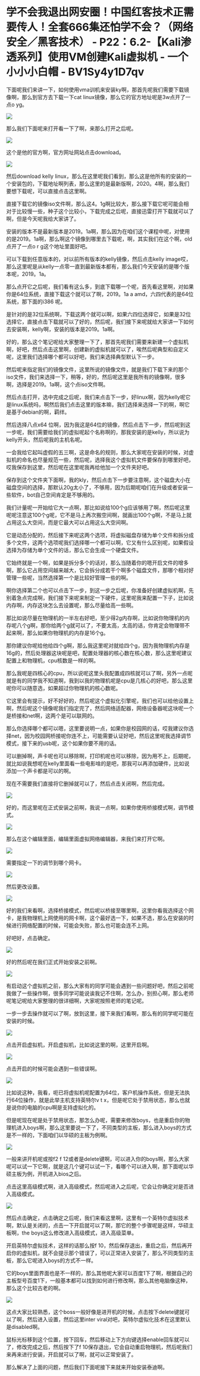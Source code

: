 # 学不会我退出网安圈！中国红客技术正需要传人！全套666集还怕学不会？（网络安全／黑客技术） - P22：6.2-【Kali渗透系列】使用VM创建Kali虚拟机 - 一个小小小白帽 - BV1Sy4y1D7qv

下面呢我们来讲一下，如何使用vma训机来安装ky啊，那首先呢我们需要下载镜像啊，那么到官方去下载一下cat linux镜像，那么它的官方地址呢是3w点开了一点o yg。



![](img/ff9bffd2fadd8a10dbb1e58d69ab906e_1.png)

那么我们下面呢来打开看一下了啊，来那么打开之后呢。

![](img/ff9bffd2fadd8a10dbb1e58d69ab906e_3.png)

这个是他的官方啊，官方网址网站点击download。

![](img/ff9bffd2fadd8a10dbb1e58d69ab906e_5.png)

然后download kelly linux，那么在这里呢我们看到，那么这是他所有的安装的一个安装包的，下载地址啊列表，那么这里的是最新版啊，2020。4啊，那么我们要想下载呢，可以直接点击这里啊。

直接下载它的镜像iso文件啊，那么这4。1g啊比较大，那么接下载它呢可能会相对于比较慢一些，种子这个比较小，下载完成之后呢，直接迅雷打开下载就可以了啊，但是今天呢我给大家讲了。

安装的版本不是最新版本是2019。1a啊，那么因为在咱们这个课程中呢，对使用的是2019。1a啊，那么啊这个镜像到哪里去下载呢，啊，其实我们在这个啊，old点开了一点o r g这个地址里面好吧。

可以下载到任意版本的，对以前所有版本的kelly镜像，然后点击kelly image哎，那么这里呢是从kelly一点零一直到最新版本都有，那么我们今天安装的是哪个版本呢，2019。1a。

那么点开它之后呢，我们看有这么多，到底下载哪一个呢，首先看这里啊，对如果你是64位系统，直接下载这个就可以了啊，2019。1a a amd，六四代表的是64位系统，那下面的i386 呢。

是针对的是32位系统啊，下载这两个就可以啊，如果六四位选择它，如果是32位选择它，直接点击下载就可以了好的，然后呢，我们接下来呢就给大家讲一下如何去安装啊，kelly啊，安装的版本是2019。1a啊。

好的，那么这个笔记呢给大家整理一下了，那首先呢我们需要来新建一个虚拟机啊，好吧，然后点击这里啊，创建新的虚拟机就可以了，唉然后呢典型和自定义呢，这里我们选择哪个都可以好吧，我们来选择典型默认下一步。

然后呢来指定我们的镜像文件，这里所说的镜像文件，就是我们下载下来的那个iso文件，我们来选择一下，稍等，好的，然后呢这里是我所有的镜像啊，很多啊，选择是2019。1a啊，这个点iso文件啊。

然后点击打开，选中完成之后呢，我们来点击下一步，好linux啊，因为kelly呢它是linux系统吗，啊然后我们点击这里的版本嘛，我们选择来选择一下的啊，啊它是基于debian的啊，羁绊。

然后选择八点x64 位啊，因为我这是64位的镜像，然后点击下一步，然后呢到这一步呢，我们需要给我们的虚拟呢起个名称啊的，那我安装的是kelly，所以说为kelly开头，然后呢我的主机名呢。

一会我给它起叫虚假的五三啊，这是命名的规则，那么大家呢在安装的时候，对虚拟机的命名也尽量规范一些，然后呢，选择我这个虚拟机文件要保存到哪里好吧，哎我保存到这里，然后呢在这里呢我再给他加一个文件夹好吧。

保存到这个文件夹下面啊，我的kly，然后点击下一步要注意啊，这个磁盘大小在磁盘空间的选择，那默认20g太小了，不够用，因为后期呢咱们在升级或者安装一些软件，bot自己空间肯定是不够用的。

我们计量呢一开始给它大一点啊，那比如说给100个g应该够用了啊，然后呢这里呢呢注意这100个g呢，它不是马上再次搬空间啊，就画出100个g啊，不是马上就占用这么大空间，而是它最大可以占用这么大空间啊。

它是动态分配的，然后接下来呢这两个选项，将虚拟磁盘存储为单个文件和拆分成多个文件，这两个选项呢我们选择哪一个都可以啊，它又有什么区别呢，如果假设选择为存储为单个文件的话，那么它会生成一个硬盘文件。

它始终就是一个啊，如果是拆分多个的话对，那么当随着你的嗯开启文件的增多啊，那么它占用空间越来越大，它会拆分成若干个啊多个磁盘文件，那哪个相对好管理一些呢，当然选择第一个是比较好管理一些的啊。

啊你选择第二个也可以点击下一步，到这一步之后呢，你准备好创建虚拟机啊，先别着急点完成啊，我们接下来呢来制定一下硬件，这里呢我来配置一下子，比如说内存啊，内存这块怎么去设置呢，那么尽量给高一些啊。

那比如说尽量在物理机的一半左右好吧，至少得2g内存啊，比如说你物理机的内存呢八个g啊，那你给两个g就可以了，不要太高，太高的话，你肯定会物理带不起来啊，那么如果你物理机的内存是16个g。

那你建议你呢给他给四个g啊，那么我这里呢对就给四个g，因为我物理机内存是16g的，然后处理器这块呢是吧，配置处理器的核心数在核心数，那么这里呢建议配置上和物理机，cpu核数是一样的啊。

那么我呢是四核心的cpu，所以说呢这里头我配置成四核就可以了啊，另外一点呢就是有的同学我不知道啊，我到以我的物理机呢是cpu是几核心的好吧，那么这里呢你可以随意选，如果超过你物理机的核心数呢。

它这里会有提示，好不好好的，然后呢这个虚拟化引擎呢，我们也可以给他设置上啊，然后呢这个镜像呢我们指定完了，然后网络适配器，网络设备器呢这块呢一个是桥接和net啊，这两个是可以联网的。

那么你选择哪个都可以嗯，这里要说明一点，如果你是校园网的话，哎我建议你选择net，因为校园网桥接呢你连不上，可能需要认证好吧，然后这里呢我选择调节模式，接下来的usb呢，这个如果你要不用的话。

可以删掉啊，声卡呢也可以移除啊，打印机呢也可以移除，因为用不上，后期呢，就比如说我想呢在kelly里面看一些电影啥的是吧，那我可以再添加硬件，比如说添加一个声卡都是可以的啊。

现在不需要我们直接将它删掉就可以了，然后点击关闭啊，然后完成。

![](img/ff9bffd2fadd8a10dbb1e58d69ab906e_7.png)

好的，而这里呢在正式安装之前啊，我说一点啊，如果你使用桥接模式啊，调节模式。

![](img/ff9bffd2fadd8a10dbb1e58d69ab906e_9.png)

那么在这个编辑里面，编辑里面虚拟网络编辑器，来我们来打开它啊。

![](img/ff9bffd2fadd8a10dbb1e58d69ab906e_11.png)

需要指定一下的调节到哪个网卡。

![](img/ff9bffd2fadd8a10dbb1e58d69ab906e_13.png)

然后更改设置。

![](img/ff9bffd2fadd8a10dbb1e58d69ab906e_15.png)

好的我们来看啊，选择桥接模式，然后呢以桥接至哪里啊，这里你看我选择这个网卡，是我物理机上网使用的网卡啊，这个最好选一下，如果不选，那么在安装的时候进行网络配置的时候，可能会失败，那么也可能会连不上网。

好吧好，点击确定。

![](img/ff9bffd2fadd8a10dbb1e58d69ab906e_17.png)

好的然后呢在我们正式开始安装之前啊。

![](img/ff9bffd2fadd8a10dbb1e58d69ab906e_19.png)

有启动这个虚拟机之前，那么大家有的同学可能会遇到一些问题好吧，然后之前呢我做了一些操作啊，很多同学可能说诶我记不住啊，怎么办，别担心啊，那么老师呢笔记呢给大家整理的很详细啊，大家呢按照老师的笔记呢。

一步一步去操作就可以了啊，放到这里，接下来我们看啊，那么有的同学呢可能在安装的时候。

![](img/ff9bffd2fadd8a10dbb1e58d69ab906e_21.png)

点击开启虚拟机，开启虚拟机，比如说这里的啊，这里开启啊。

![](img/ff9bffd2fadd8a10dbb1e58d69ab906e_23.png)

点击开启的时候可能会遇到一些错误啊。

![](img/ff9bffd2fadd8a10dbb1e58d69ab906e_25.png)

比如说这种，我看，呃已将虚拟机呢配置为64位，客户机操作系统，但是无法执行64位操作，就是此举主机支持英特尔v t x，但是呢它处于禁用状态，那么也就是说你的电脑的cpu啊是支持虚拟化的。

但是呢现在呢是处于禁用状态，那怎么办呢，需要来修改boys，也是重启你的物理机进入boys啊，那么这里要说一下了，不同类型的主板，那么进入boys的方式是不一样的，下面咱们以华硕的主板为例啊。



![](img/ff9bffd2fadd8a10dbb1e58d69ab906e_27.png)

一般来讲开机呢或按f2 f 12或者是delete键啊，可以进入你的boys啊，那么大家呢可以试一下它啊，就是这几个键可以试一下，看哪个可以进入啊，那下面呢以华硕主板为例，开机进入bios之后。

点击这里高级模式啊，进入高级模式，然后呢进入之后呢，它会让你确定对是否进入高级模式。

![](img/ff9bffd2fadd8a10dbb1e58d69ab906e_29.png)

然后点击确定，点击确定之后呢，我们来看这里啊，这里有一个英特尔虚拟技术啊，默认是关闭的，点击一下开启就可以了啊，那它的整个步骤呢是这样，华硕主板啊，the boys这么修改进入高级模式，进入高级菜单。

开启英特尔虚拟技术，这样的话那么按f 10，然后保存退出，重启之后，然后再开启你的虚拟机，就不会提示那个错误了，可以正常进入安装了，那么不同类型的主板，那么它呢进入boys的方式不一样。

它的boys里面界面也是不一样的，那么其他呢大家可以百度1下了啊，根据自己的主板型号百度1下，一般基本都可以找到如何进行修改啊，那么其他电脑像这种，那么这个比较古老的啊。



![](img/ff9bffd2fadd8a10dbb1e58d69ab906e_31.png)

这点大家比较熟悉，这个boss一般好像是进开机的时候，点击按下delete键就可以了啊，然后进入设置，然后这里inter viral对吧，英特尔虚拟化技术在这里默认是disabled啊。

鼠标光标移到这个位置，按下回车，然后移动上下方向键选择enable回车就可以了，修改完成之后，然后按下了f 10保存退出，它会自动重启物理机，然后呢我们来再来进行安装，开启就可以了啊，就可以正常安装了。

那么解决了上面的问题，然后我们下面呢接下来就来开始安装泰迪啊。